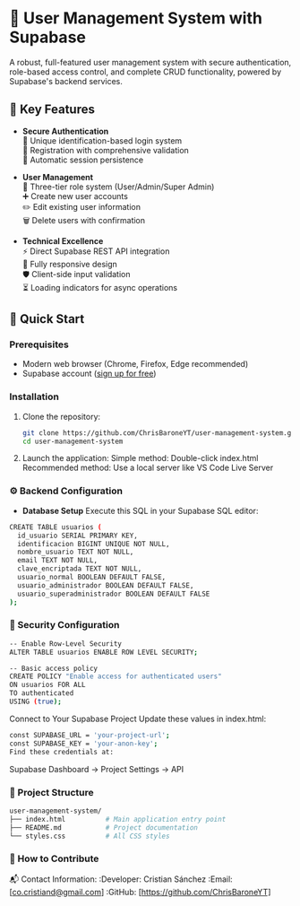 # 🔐 User Management System with Supabase

A robust, full-featured user management system with secure authentication, role-based access control, and complete CRUD functionality, powered by Supabase's backend services.

## 🌟 Key Features

- **Secure Authentication**  
  🔐 Unique identification-based login system  
  📝 Registration with comprehensive validation  
  🔄 Automatic session persistence

- **User Management**  
  👥 Three-tier role system (User/Admin/Super Admin)  
  ➕ Create new user accounts  
  ✏️ Edit existing user information  
  🗑️ Delete users with confirmation  

- **Technical Excellence**  
  ⚡ Direct Supabase REST API integration  
  📱 Fully responsive design  
  🛡️ Client-side input validation  
  ⏳ Loading indicators for async operations

## 🚀 Quick Start

### Prerequisites
- Modern web browser (Chrome, Firefox, Edge recommended)
- Supabase account ([sign up for free](https://supabase.com/))

### Installation
1. Clone the repository:
   ```bash
   git clone https://github.com/ChrisBaroneYT/user-management-system.git
   cd user-management-system
   ```

2. Launch the application:
   Simple method: Double-click index.html
   Recommended method: Use a local server like VS Code Live Server

### ⚙️ Backend Configuration

- **Database Setup**
Execute this SQL in your Supabase SQL editor:
```bash
CREATE TABLE usuarios (
  id_usuario SERIAL PRIMARY KEY,
  identificacion BIGINT UNIQUE NOT NULL,
  nombre_usuario TEXT NOT NULL,
  email TEXT NOT NULL,
  clave_encriptada TEXT NOT NULL,
  usuario_normal BOOLEAN DEFAULT FALSE,
  usuario_administrador BOOLEAN DEFAULT FALSE,
  usuario_superadministrador BOOLEAN DEFAULT FALSE
);
```
### 🔐 Security Configuration
   ```bash
-- Enable Row-Level Security
ALTER TABLE usuarios ENABLE ROW LEVEL SECURITY;

-- Basic access policy
CREATE POLICY "Enable access for authenticated users"
ON usuarios FOR ALL
TO authenticated
USING (true);
  ```

Connect to Your Supabase Project
Update these values in index.html:
   ```bash
const SUPABASE_URL = 'your-project-url';
const SUPABASE_KEY = 'your-anon-key';
Find these credentials at:
   ```
Supabase Dashboard → Project Settings → API

### 📂 Project Structure
   ```bash
user-management-system/
├── index.html          # Main application entry point
├── README.md           # Project documentation
└── styles.css          # All CSS styles
  ```

### 🤝 How to Contribute
📬 Contact Information:
:Developer: Cristian Sánchez
:Email: [co.cristiand@gmail.com]
:GitHub: [https://github.com/ChrisBaroneYT]
